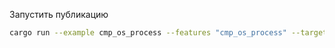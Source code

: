 Запустить публикацию

```sh
cargo run --example cmp_os_process --features "cmp_os_process" --target="x86_64-unknown-linux-gnu"
```

